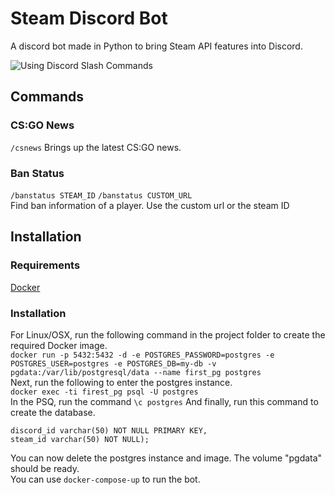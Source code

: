 # Steam Discord Bot
A discord bot made in Python to bring Steam API features into Discord.  

![Using Discord Slash Commands](https://media.discordapp.net/attachments/761329436582215701/937891473981050970/img.png)

## Commands
### CS:GO News
```/csnews```
Brings up the latest CS:GO news.

### Ban Status
```/banstatus STEAM_ID```
```/banstatus CUSTOM_URL```  
Find ban information of a player. Use the custom url or the steam ID


## Installation
### Requirements
[Docker](https://docs.docker.com/)
### Installation
For Linux/OSX, run the following command in the project folder to create the required Docker image.  
```docker run -p 5432:5432 -d -e POSTGRES_PASSWORD=postgres -e POSTGRES_USER=postgres -e POSTGRES_DB=my-db -v pgdata:/var/lib/postgresql/data --name first_pg postgres```  
Next, run the following to enter the postgres instance.  
```docker exec -ti firest_pg psql -U postgres```  
In the PSQ, run the command ```\c postgres```
And finally, run this command to create the database.
```CREATE TABLE steam_data(
discord_id varchar(50) NOT NULL PRIMARY KEY,
steam_id varchar(50) NOT NULL); 
```  
You can now delete the postgres instance and image. The volume "pgdata" should be ready.  
You can use ```docker-compose-up``` to run the bot.
